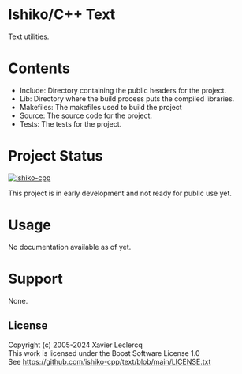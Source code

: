 # Ishiko/C++ Text

Text utilities.

# Contents

- Include: Directory containing the public headers for the project.
- Lib: Directory where the build process puts the compiled libraries.
- Makefiles: The makefiles used to build the project
- Source: The source code for the project.
- Tests: The tests for the project.

# Project Status

[![ishiko-cpp](https://circleci.com/gh/ishiko-cpp/text.svg?style=shield)](https://circleci.com/gh/ishiko-cpp/text)

This project is in early development and not ready for public use yet.

# Usage

No documentation available as of yet.

# Support

None.


## License

Copyright (c) 2005-2024 Xavier Leclercq\
This work is licensed under the Boost Software License 1.0\
See https://github.com/ishiko-cpp/text/blob/main/LICENSE.txt

